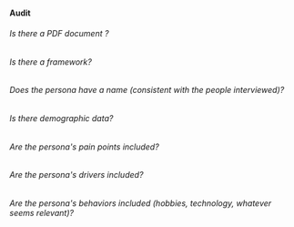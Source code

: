 #### Audit

###### Is there a PDF document ? 
###### Is there a framework?
###### Does the persona have a name (consistent with the people interviewed)?
###### Is there demographic data?
###### Are the persona's pain points included?
###### Are the persona's drivers included?
###### Are the persona's behaviors included (hobbies, technology, whatever seems relevant)?